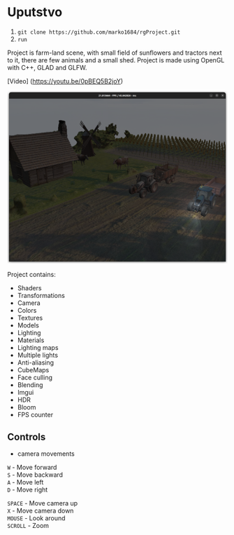 # Uputstvo
1. `git clone https://github.com/marko1684/rgProject.git`
2. `run`

Project is farm-land scene, with small field of sunflowers and tractors next to it, there are few animals and a small shed.
Project is made using OpenGL with C++, GLAD and GLFW.

[Video] (https://youtu.be/0pBEQ5B2joY)

![Alt text](img.png?raw=true "Showcase")

Project contains:

* Shaders
* Transformations
* Camera
* Colors
* Textures
* Models
* Lighting
* Materials
* Lighting maps
* Multiple lights
* Anti-aliasing
* CubeMaps
* Face culling
* Blending
* Imgui
* HDR
* Bloom
* FPS counter


## Controls
- camera movements

`W`  - Move forward\
`S`  - Move backward \
`A`  - Move left \
`D`  - Move right 

`SPACE`  - Move camera up \
`X`  - Move camera down \
`MOUSE`  - Look around \
`SCROLL`  - Zoom